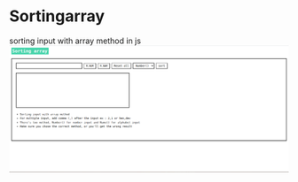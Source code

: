 # Sortingarray
sorting input with array method in js
![](asset/Screenshot%20from%202020-12-20%2016-02-57.png)
